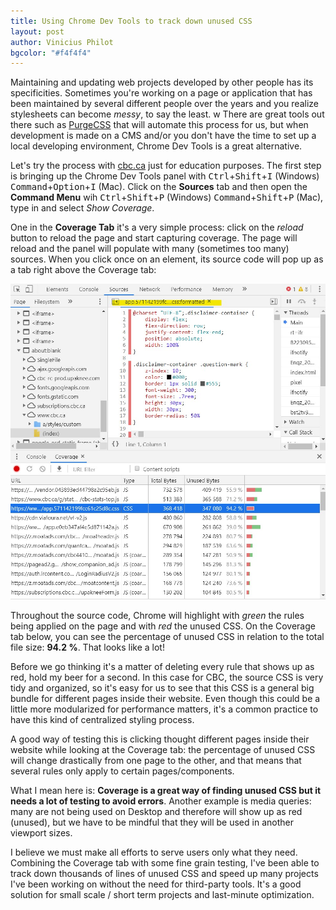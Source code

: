 ```yaml
--- 
title: Using Chrome Dev Tools to track down unused CSS
layout: post
author: Vinicius Philot
bgcolor: "#f4f4f4"
---
```


Maintaining and updating web projects developed by other people has its specificities. Sometimes you're working on a page or application that has been maintained by several different people over the years and you realize stylesheets can become *messy*, to say the least. 
w
There are great tools out there such as [PurgeCSS](https://www.purgecss.com/) that will automate this process for us, but when development is made on a CMS and/or you don't have the time to set up a local developing environment, Chrome Dev Tools is a great alternative.

Let's try the process with [cbc.ca](https://www.cbc.ca/) just for education purposes. The first step is bringing up the Chrome Dev Tools panel with <kbd>Ctrl</kbd>+<kbd>Shift</kbd>+<kbd>I</kbd> (Windows) <kbd>Command</kbd>+<kbd>Option</kbd>+<kbd>I</kbd> (Mac). Click on the **Sources** tab and then open the **Command Menu** wih <kbd>Ctrl</kbd>+<kbd>Shift</kbd>+<kbd>P</kbd> (Windows) <kbd>Command</kbd>+<kbd>Shift</kbd>+<kbd>P</kbd> (Mac), type in and select *Show Coverage*.

One in the **Coverage Tab** it's a very simple process: click on the *reload* button to reload the page and start capturing coverage. The page will reload and the panel will populate with many (sometimes too many) sources. When you click once on an element, its source code will pop up as a tab right above the Coverage tab:

![the Coverage tab](/assets/images/post/using-coverage-to-track-unused-css-1.jpg "the Coverage tab")

Throughout the source code, Chrome will highlight with *green* the rules being applied on the page and with *red* the unused CSS. On the Coverage tab below, you can see the percentage of unused CSS in relation to the total file size: **94.2 %**. That looks like a lot! 

Before we go thinking it's a matter of deleting every rule that shows up as red, hold my beer for a second. In this case for CBC, the source CSS is very tidy and organized, so it's easy for us to see that this CSS is a general big bundle for different pages inside their website. Even though this could be a little more modularized for performance matters, it's a common practice to have this kind of centralized styling process.

A good way of testing this is clicking thought different pages inside their website while looking at the Coverage tab: the percentage of unused CSS will change drastically from one page to the other, and that means that several rules only apply to certain pages/components.

What I mean here is: **Coverage is a great way of finding unused CSS but it needs a lot of testing to avoid errors**. Another example is media queries: many are not being used on Desktop and therefore will show up as red (unused), but we have to be mindful that they will be used in another viewport sizes.

I believe we must make all efforts to serve users only what they need. Combining the Coverage tab with some fine grain testing, I've been able to track down thousands of lines of unused CSS and speed up many projects I've been working on without the need for third-party tools. It's a good solution for small scale / short term projects and last-minute optimization. 